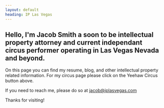 ```yaml
---
layout: default
heading: IP Las Vegas
---
```


## Hello, I'm Jacob Smith a soon to be intellectual property attorney and current independant circus performer operating in Las Vegas Nevada and beyond. 

On this page you can find my resume, blog, and other intellectual property related information. For my circus page please click on the Yeehaw Circus button above.

If you need to reach me, please do so at jacob@iplasvegas.com

Thanks for visiting!
